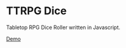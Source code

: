 # TTRPG Dice
Tabletop RPG Dice Roller written in Javascript.

[Demo](https://alexkoulel.github.io/Projects/TTRPGDiceRoller/index.html)
